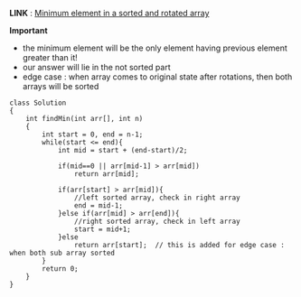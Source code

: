 
**LINK** : [Minimum element in a sorted and rotated array](https://practice.geeksforgeeks.org/problems/minimum-element-in-a-sorted-and-rotated-array3611/1?utm_source=youtube&utm_medium=collab_codefromscratch_description&utm_campaign=maxelementinarray)

**Important**
- the minimum element will be the only element having previous element greater than it!
- our answer will lie in the not sorted part
- edge case : when array comes to original state after rotations, then both arrays will be sorted

```
class Solution
{
    int findMin(int arr[], int n)
    {
        int start = 0, end = n-1;
        while(start <= end){
            int mid = start + (end-start)/2;
            
            if(mid==0 || arr[mid-1] > arr[mid])
                return arr[mid];
            
            if(arr[start] > arr[mid]){
                //left sorted array, check in right array
                end = mid-1;
            }else if(arr[mid] > arr[end]){
                //right sorted array, check in left array
                start = mid+1;
            }else
                return arr[start];  // this is added for edge case : when both sub array sorted
        }
        return 0;
    }
}
```
